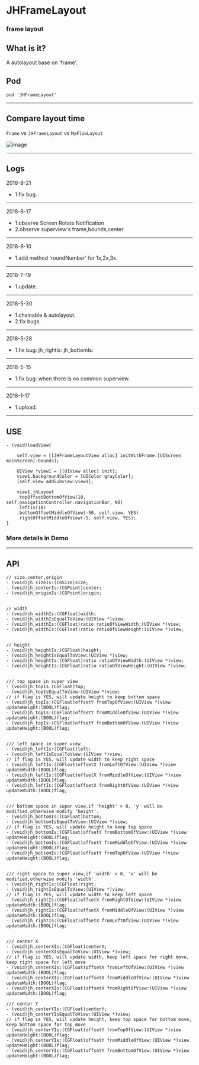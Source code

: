 # JHFrameLayout
### frame layout

## What is it?
A autolayout base on 'frame'.

## Pod

`pod 'JHFrameLayout'`

---

## Compare layout time
`Frame` vs `JHFrameLayout` vs `MyFlowLayout`

![image](https://github.com/xjh093/JHFrameLayout/blob/master/image1.png)

---

## Logs

 2018-8-21
- 1.fix bug.

---

 2018-8-17
- 1.observe Screen Rotate Notification
- 2.observe superview's frame,bounds,center

---

 2018-8-10
- 1.add method 'roundNumber' for 1x,2x,3x.

---

 2018-7-19
- 1.update.

---

 2018-5-30
- 1.chainable & autolayout.
- 2.fix bugs.

---

 2018-5-28
- 1.fix bug: jh_rightIs: jh_bottomIs:

---

 2018-5-15
- 1.fix bug: when there is no common superview.

---

 2018-1-17
- 1.upload.

---

## USE

```
- (void)loadView{

    self.view = [[JHFrameLayoutView alloc] initWithFrame:[UIScreen mainScreen].bounds];

    UIView *view1 = [[UIView alloc] init];
    view1.backgroundColor = [UIColor grayColor];
    [self.view addSubview:view1];
    
    view1.jhLayout
    .topOffsetBottomOfView(10, self.navigationController.navigationBar, NO)
    .leftIs(10)
    .bottomOffsetMiddleOfView(-50, self.view, YES)
    .rightOffsetMiddleOfView(-5, self.view, YES);
}

```

### More details in Demo

---

## API
```
// size,center,origin
- (void)jh_sizeIs:(CGSize)size;
- (void)jh_centerIs:(CGPoint)center;
- (void)jh_originIs:(CGPoint)origin;


// width
- (void)jh_widthIs:(CGFloat)width;
- (void)jh_widthIsEqualToView:(UIView *)view;
- (void)jh_widthIs:(CGFloat)ratio ratioOfViewWidth:(UIView *)view;
- (void)jh_widthIs:(CGFloat)ratio ratioOfViewHeight:(UIView *)view;


// height
- (void)jh_heightIs:(CGFloat)height;
- (void)jh_heightIsEqualToView:(UIView *)view;
- (void)jh_heightIs:(CGFloat)ratio ratioOfViewWidth:(UIView *)view;
- (void)jh_heightIs:(CGFloat)ratio ratioOfViewHeight:(UIView *)view;


/// top space in super view
- (void)jh_topIs:(CGFloat)top;
- (void)jh_topIsEqualToView:(UIView *)view;
// if flag is YES, will update height to keep bottom space
- (void)jh_topIs:(CGFloat)offsetY fromTopOfView:(UIView *)view updateHeight:(BOOL)flag;
- (void)jh_topIs:(CGFloat)offsetY fromMiddleOfView:(UIView *)view updateHeight:(BOOL)flag;
- (void)jh_topIs:(CGFloat)offsetY fromBottomOfView:(UIView *)view updateHeight:(BOOL)flag;


/// left space in super view
- (void)jh_leftIs:(CGFloat)left;
- (void)jh_leftIsEqualToView:(UIView *)view;
// if flag is YES, will update width to keep right space
- (void)jh_leftIs:(CGFloat)offsetX fromLeftOfView:(UIView *)view updateWidth:(BOOL)flag;
- (void)jh_leftIs:(CGFloat)offsetX fromMiddleOfView:(UIView *)view updateWidth:(BOOL)flag;
- (void)jh_leftIs:(CGFloat)offsetX fromRightOfView:(UIView *)view updateWidth:(BOOL)flag;


/// bottom space in super view,if 'height' > 0, 'y' will be modified,otherwise modify 'height'.
- (void)jh_bottomIs:(CGFloat)bottom;
- (void)jh_bottomIsEqualToView:(UIView *)view;
// if flag is YES, will update height to keep top space
- (void)jh_bottomIs:(CGFloat)offsetY fromBottomOfView:(UIView *)view updateHeight:(BOOL)flag;
- (void)jh_bottomIs:(CGFloat)offsetY fromMiddleOfView:(UIView *)view updateHeight:(BOOL)flag;
- (void)jh_bottomIs:(CGFloat)offsetY fromTopOfView:(UIView *)view updateHeight:(BOOL)flag;


/// right space to super view,if 'width' > 0, 'x' will be modified,otherwise modify 'width'.
- (void)jh_rightIs:(CGFloat)right;
- (void)jh_rightIsEqualToView:(UIView *)view;
// if flag is YES, will update width to keep left space
- (void)jh_rightIs:(CGFloat)offsetX fromRightOfView:(UIView *)view updateWidth:(BOOL)flag;
- (void)jh_rightIs:(CGFloat)offsetX fromMiddleOfView:(UIView *)view updateWidth:(BOOL)flag;
- (void)jh_rightIs:(CGFloat)offsetX fromLeftOfView:(UIView *)view updateWidth:(BOOL)flag;


/// center X
- (void)jh_centerXIs:(CGFloat)centerX;
- (void)jh_centerXIsEqualToView:(UIView *)view;
// if flag is YES, will update width, keep left space for right move, keep right space for left move
- (void)jh_centerXIs:(CGFloat)offsetX fromLeftOfView:(UIView *)view updateWidth:(BOOL)flag;
- (void)jh_centerXIs:(CGFloat)offsetX fromMiddleOfView:(UIView *)view updateWidth:(BOOL)flag;
- (void)jh_centerXIs:(CGFloat)offsetX fromRightOfView:(UIView *)view updateWidth:(BOOL)flag;

/// center Y
- (void)jh_centerYIs:(CGFloat)centerY;
- (void)jh_centerYIsEqualToView:(UIView *)view;
// if flag is YES, wiil update height, keep top space for bottom move, keep bottom space for top move
- (void)jh_centerYIs:(CGFloat)offsetY fromTopOfView:(UIView *)view updateHeight:(BOOL)flag;
- (void)jh_centerYIs:(CGFloat)offsetY fromMiddleOfView:(UIView *)view updateHeight:(BOOL)flag;
- (void)jh_centerYIs:(CGFloat)offsetY fromBottomOfView:(UIView *)view updateHeight:(BOOL)flag;
```

